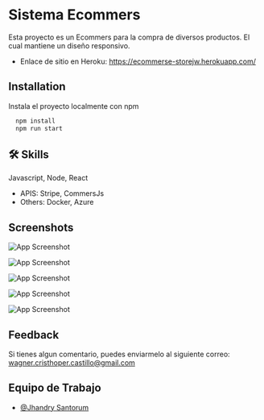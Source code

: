
# Sistema Ecommers 

Esta proyecto es un Ecommers para la compra de diversos productos. El cual mantiene un diseño responsivo.
- Enlace de sitio en Heroku: https://ecommerse-storejw.herokuapp.com/



## Installation

Instala el proyecto localmente con npm

```bash
  npm install 
  npm run start 
```
    
## 🛠 Skills
Javascript, Node, React
- APIS: Stripe, CommersJs 
- Others: Docker, Azure



## Screenshots

![App Screenshot](https://i.postimg.cc/sDzdTdn7/Inicio.png)

![App Screenshot](https://i.postimg.cc/ZYpzPKLJ/Carrito.png)

![App Screenshot](https://i.postimg.cc/63GJm9JL/Formulario-de-pago.png)

![App Screenshot](https://i.postimg.cc/6qJJsDBs/Ventas.png)

![App Screenshot](https://i.postimg.cc/Zn8kJVqW/Responsive.png)


## Feedback

Si tienes algun comentario, puedes enviarmelo al siguiente correo: wagner.cristhoper.castillo@gmail.com


## Equipo de Trabajo

- [@Jhandry Santorum](https://github.com/JMSS1999)



